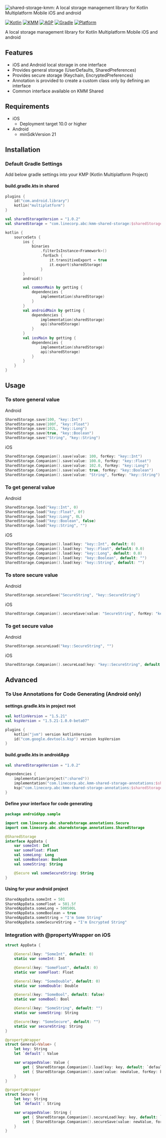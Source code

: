 ![shared-storage-kmm: A local storage management library for Kotlin Multiplatform Mobile iOS and android](images/cover.png)

[![Kotlin](https://img.shields.io/badge/kotlin-1.5.21-blue.svg?logo=kotlin)](http://kotlinlang.org)
[![KMM](https://img.shields.io/badge/KMM-0.2.7-lightgreen.svg?logo=KMM)](https://plugins.jetbrains.com/plugin/14936-kotlin-multiplatform-mobile)
[![AGP](https://img.shields.io/badge/AGP-7.0.1-green.svg?logo=AGP)](https://developer.android.com/studio/releases/gradle-plugin)
[![Gradle](https://img.shields.io/badge/Gradle-7.0.2-blue.svg?logo=Gradle)](https://gradle.org)
[![Platform](https://img.shields.io/badge/platform-ios,android-lightgray.svg?style=flat)](https://img.shields.io/badge/platform-ios-lightgray.svg?style=flat)

A local storage management library for Kotlin Multiplatform Mobile iOS and android

## Features

- iOS and Android local storage in one interface
- Provides general storage (UserDefaults, SharedPreferences)
- Provides secure storage (Keychain, EncryptedPreferences)
- Annotation is provided to create a custom class only by defining an interface
- Common interface available on KMM Shared

## Requirements

- iOS 
    - Deployment target 10.0 or higher
- Android
    - minSdkVersion 21

## Installation

### Default Gradle Settings

Add below gradle settings into your KMP (Kotlin Multiplatform Project)

#### build.gradle.kts in shared
```kotlin
plugins {
    id("com.android.library")
    kotlin("multiplatform")
}

val sharedStorageVersion = "1.0.2"
val sharedStorage = "com.linecorp.abc:kmm-shared-storage:$sharedStorageVersion"

kotlin {
    sourceSets {
        ios {
            binaries
                .filterIsInstance<Framework>()
                .forEach {
                    it.transitiveExport = true
                    it.export(sharedStorage)
                }
        }
        android()

        val commonMain by getting {
            dependencies {
                implementation(sharedStorage)
            }
        }
        val androidMain by getting {
            dependencies {
                implementation(sharedStorage)
                api(sharedStorage)
            }
        }
        val iosMain by getting {
            dependencies {
                implementation(sharedStorage)
                api(sharedStorage)
            }
        }
    }
}
```

## Usage

### To store general value

Android
```kotlin
SharedStorage.save(100, "key::Int")
SharedStorage.save(100f, "key::Float")
SharedStorage.save(102L, "key::Long")
SharedStorage.save(true, "key::Boolean")
SharedStorage.save("String", "key::String")
```

iOS
```swift
SharedStorage.Companion().save(value: 100, forKey: "key::Int")
SharedStorage.Companion().save(value: 100.0, forKey: "key::Float")
SharedStorage.Companion().save(value: 102.0, forKey: "key::Long")
SharedStorage.Companion().save(value: true, forKey: "key::Boolean")
SharedStorage.Companion().save(value: "String", forKey: "key::String")
```

### To get general value

Android
```kotlin
SharedStorage.load("key::Int", 0)
SharedStorage.load("key::Float", 0f)
SharedStorage.load("key::Long", 0L)
SharedStorage.load("key::Boolean", false)
SharedStorage.load("key::String", "")
```

iOS
```swift
SharedStorage.Companion().load(key: "key::Int", default: 0)
SharedStorage.Companion().load(key: "key::Float", default: 0.0)
SharedStorage.Companion().load(key: "key::Long", default: 0.0)
SharedStorage.Companion().load(key: "key::Boolean", default: "")
SharedStorage.Companion().load(key: "key::String", default: "")
```

### To store secure value

Android
```kotlin
SharedStorage.secureSave("SecureString", "key::SecureString")
```

iOS
```swift
SharedStorage.Companion().secureSave(value: "SecureString", forKey: "key::SecureString")
```

### To get secure value

Android
```kotlin
SharedStorage.secureLoad("key::SecureString", "")
```

iOS
```swift
SharedStorage.Companion().secureLoad(key: "key::SecureString", default: "")
```

## Advanced

### To Use Annotations for Code Generating (Android only)

#### settings.gradle.kts in project root
```kotlin
val kotlinVersion = "1.5.21"
val kspVersion = "1.5.21-1.0.0-beta07"

plugins {
    kotlin("jvm") version kotlinVersion
    id("com.google.devtools.ksp") version kspVersion
}
```

#### build.gradle.kts in androidApp
```kotlin
val sharedStorageVersion = "1.0.2"

dependencies {
    implementation(project(":shared"))
    implementation("com.linecorp.abc.kmm-shared-storage-annotations:$sharedStorageVersion")
    ksp("com.linecorp.abc:kmm-shared-storage-annotations:$sharedStorageVersion")
}
```

#### Define your interface for code generating
```kotlin
package androidApp.sample

import com.linecorp.abc.sharedstorage.annotations.Secure
import com.linecorp.abc.sharedstorage.annotations.SharedStorage

@SharedStorage
interface AppData {
    var someInt: Int
    var someFloat: Float
    val someLong: Long
    val someBoolean: Boolean
    val someString: String

    @Secure val someSecureString: String
}
```

#### Using for your android project
```kotlin
SharedAppData.someInt = 501
SharedAppData.someFloat = 501.5f
SharedAppData.someLong = 500500L
SharedAppData.someBoolean = true
SharedAppData.someString = "I'm Some String"
SharedAppData.someSecureString = "I'm Encrypted String"
```

### Integration with @propertyWrapper on iOS

```swift
struct AppData {

    @General(key: "SomeInt", default: 0)
    static var someInt: Int

    @General(key: "SomeFloat", default: 0)
    static var someFloat: Float

    @General(key: "SomeDouble", default: 0)
    static var someDouble: Double

    @General(key: "SomeBool", default: false)
    static var someBool: Bool

    @General(key: "SomeString", default: "")
    static var someString: String

    @Secure(key: "SomeSecure", default: "")
    static var secureString: String
}

@propertyWrapper
struct General<Value> {
    let key: String
    let `default`: Value

    var wrappedValue: Value {
        get { SharedStorage.Companion().load(key: key, default: `default`) as? Value ?? `default` }
        set { SharedStorage.Companion().save(value: newValue, forKey: key) }
    }
}

@propertyWrapper
struct Secure {
    let key: String
    let `default`: String

    var wrappedValue: String {
        get { SharedStorage.Companion().secureLoad(key: key, default: `default`) }
        set { SharedStorage.Companion().secureSave(value: newValue, forKey: key) }
    }
}
```